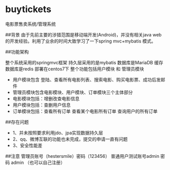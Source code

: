 # buytickets
电影票售卖系统/管理系统

##背景
由于先前主要的涉猎范围是移动端开发(Android)，并没有相关java web 的开发经验。利用了业余的时间大致学习了一下spring mvc+mybatis 模式。

##功能架构

整个系统采用的springmvc框架 持久层采用的是mybatis 数据库是MariaDB 缓存数据库是redis 部署在centos7下
整个功能包括用户模块 和 管理员模块 
* 用户模块包含 登陆、查看所有电影列表、搜索电影、购买电影票、成功后发邮件
* 管理员模块包含电影模块、用户模块、订单模块三个主体部分
 * 电影模块包括：增删改查电影信息
 * 用户模块包括：查删用户信息 
 * 订单模块包括：查看所有订单 查看某个电影所有订单 查询用户的所有订单

##存在问题

* 1、并未按照要求利用jdo、jpa实现数据持久层
* 2、qq、微博互联的功能也未完成，提交的申请一直有问题
* 3、安全性能差 

##注意
管理员账号（hestersmile）密码（123456） 普通用户测试账号admin 密码 admin （也可以自己注册）

